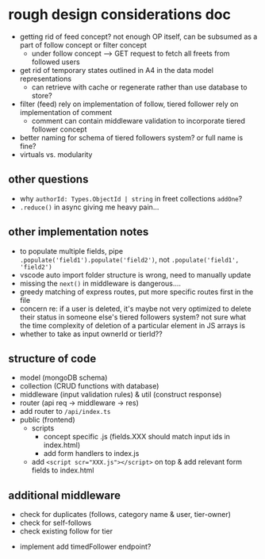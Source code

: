 # rough design considerations doc
- getting rid of feed concept? not enough OP itself, can be subsumed as a part of follow concept or filter concept
    - under follow concept --> GET request to fetch all freets from followed users
- get rid of temporary states outlined in A4 in the data model representations
    - can retrieve with cache or regenerate rather than use database to store?
- filter (feed) rely on implementation of follow, tiered follower rely on implementation of comment
    - comment can contain middleware validation to incorporate tiered follower concept
- better naming for schema of tiered followers system? or full name is fine?
- virtuals vs. modularity

## other questions
- why ```authorId: Types.ObjectId | string``` in freet collections `addOne`?
- `.reduce()` in async giving me heavy pain...

## other implementation notes
- to populate multiple fields, pipe `.populate('field1').populate('field2')`, not `.populate('field1', 'field2')`
- vscode auto import folder structure is wrong, need to manually update
- missing the `next()` in middleware is dangerous....
- greedy matching of express routes, put more specific routes first in the file
- concern re: if a user is deleted, it's maybe not very optimized to delete their status in someone else's tiered followers system? not sure what the time complexity of deletion of a particular element in JS arrays is 
- whether to take as input ownerId or tierId??

## structure of code
- model (mongoDB schema)
- collection (CRUD functions with database)
- middleware (input validation rules) & util (construct response)
- router (api req -> middleware -> res)
- add router to `/api/index.ts`
- public (frontend)
    - scripts
        - concept specific .js (fields.XXX should match input ids in index.html)
        - add form handlers to index.js 
    - add `<script scr="XXX.js"></script>` on top & add relevant form fields to index.html 

## additional middleware
- check for duplicates (follows, category name & user, tier-owner)
- check for self-follows
- check existing follow for tier 

+ implement add timedFollower endpoint?